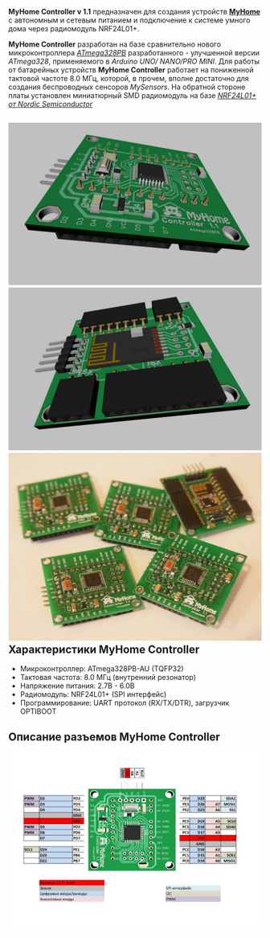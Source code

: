 **MyHome Controller v 1.1** предназначен для создания устройств [**MyHome**](https://myhome2.github.io/) с автономным и 
сетевым питанием и подключение к системе умного дома через радиомодуль NRF24L01+.

**MyHome Controller** разработан на базе сравнительно нового микроконтроллера
*[ATmega328PB](http://ww1.microchip.com/downloads/en/DeviceDoc/40001906A.pdf)*
разработанного - улучшенной версии *ATmega328*, применяемого в *Arduino UNO/ NANO/PRO MINI*.
Для работы от батарейных устройств **MyHome Controller** работает на пониженной тактовой частоте 
8.0 МГц, которой, в прочем, вполне достаточно для создания беспроводных сенсоров *MySensors*.
На обратной стороне платы установлен миниатюрный SMD радиомодуль на базе
*[NRF24L01+ от Nordic Semiconductor](https://www.nordicsemi.com/-/media/DocLib/Other/Product_Spec/nRF24L01PPSv10.pdf)*

![](/Img/c3.jpg)
![](/Img/c4.jpg)
![](/Img/101.jpg)
Характеристики MyHome Controller
--------------------------------
- Микроконтроллер: ATmega328PB-AU (TQFP32)
- Тактовая частота: 8.0 МГц (внутренний резонатор)
- Напряжение питания: 2.7В - 6.0В
- Радиомодуль: NRF24L01+ (SPI интерфейс)
- Программирование: UART протокол (RX/TX/DTR), загрузчик OPTIBOOT

Описание разъемов MyHome Controller
-------------------------------------------
![](/Img/pinout.jpg)